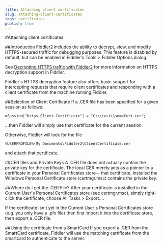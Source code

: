 ```yaml
---
title: Attaching client certificates
slug: attaching-client-certificates
tags: certificates
publish: true
---
```


<!-- http://fiddler2.com/Fiddler/help/httpsclientcerts.asp -->

#Attaching client certificates

##Introduction
Fiddler2 includes the ability to decrypt, view, and modify HTTPS-secured traffic for debugging purposes.  This feature is disabled by default, but can be enabled in Fiddler's Tools > Fiddler Options dialog.

See [Decrypting HTTPS traffic with Fiddler2](http://fiddler2.com/Fiddler/help/httpsdecryption.asp) for more information on HTTPS decryption support in Fiddler.

Fiddler's HTTPS decryption feature also offers basic support for intercepting requests that require client certificates and responding with a client certificate from the machine running Fiddler.

##Selection of Client Certificate
If a .CER file has been specified for a given session as follows:

	oSession["https-Client-Certificate"] = "C:\\test\\someCert.cer";

...then Fiddler will simply use that certificate for the current session.

Otherwise, Fiddler will look for the file  

	%USERPROFILE%\My Documents\Fiddler2\ClientCertificate.cer
	
and attach that certificate.

##CER files and Private Keys
A .CER file does not actually contain the private key for the certificate. The local CER merely acts as a pointer to a certificate in your Personal Certificates store-- that certificate, installed the Windows Personal Certificate store (certmgr.msc) contains the private key.

##Where do I get the .CER File?
After your certificate is installed in the Current User's Personal Certificates store (see certmgr.msc), simply right-click the certificate, choose All Tasks > Export....

If the certificate isn't yet in the Current User's Personal Certificates store (e.g. you only have a .pfx file) then first import it into the certificate store, then export a .CER file.

##Using the certificate from a SmartCard
If you export a .CER from the SmartCard certificate, Fiddler will use the matching certificate from the smartcard to authenticate to the server.